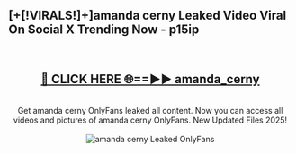 <h2>[+[!VIRALS!]+]amanda cerny Leaked Video Viral On Social X Trending Now - p15ip</h2>
<br>
<div align="center">
<h2><a href="https://libra.edu.pl?amanda_cerny" rel="nofollow">🔴 CLICK HERE 🌐==►► amanda_cerny</a></h2>
<br>
Get amanda cerny OnlyFans leaked all content. Now you can access all videos and pictures of amanda cerny OnlyFans. New Updated Files 2025!
<br>
<br>
<a href="https://libra.edu.pl?amanda_cerny" rel="nofollow" data-target="animated-image.originalLink"><img src="https://i.ibb.co.com/WyWwxjT/player-gif2.gif" alt="amanda cerny Leaked OnlyFans" style="max-width: 100%; display: inline-block;" data-target="animated-image.originalImage"></a>
</div>
<br>